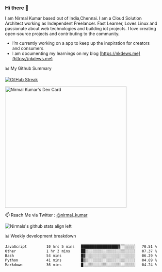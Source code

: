 ### Hi there 👋

 I am Nirmal Kumar based out of India,Chennai. I am a Cloud Solution Architect working as Independent Freelancer. Fast Learner, Loves Linux and passionate about web technologies and building iot projects. I love creating open-source projects and contributing to the community.

- I’m currently working on a app to keep up the inspiration for creators and consumers.
- I am documenting my learnings on my blog [https://nkdews.me](https://nkdews.me)


📊 My Github Summary

[![GitHub Streak](https://github-readme-streak-stats.herokuapp.com?user=nk-gears&theme=dark&hide_border=true&date_format=M%20j%5B%2C%20Y%5D)](https://git.io/streak-stats)

<a href="https://app.daily.dev/nirmal_kumar"><img src="https://api.daily.dev/devcards/a16cfcf02d384b16b41de71ce4d1d811.png?r=8ve" width="400" alt="Nirmal Kumar's Dev Card"/></a>

📫 Reach Me via  Twitter : [@nirmal_kumar](https://twitter.com/nirmal_kumar)

![Nirmals's github stats align left](https://github-readme-stats.vercel.app/api?username=nk-gears&show_icons=true)


📊 Weekly development breakdown

<!--START_SECTION:waka-->

```txt
JavaScript         10 hrs 5 mins   █████████████████▓░░░░░░░   70.51 %
Other              1 hr 3 mins     ██░░░░░░░░░░░░░░░░░░░░░░░   07.37 %
Bash               54 mins         █▓░░░░░░░░░░░░░░░░░░░░░░░   06.29 %
Python             41 mins         █▒░░░░░░░░░░░░░░░░░░░░░░░   04.89 %
Markdown           36 mins         █░░░░░░░░░░░░░░░░░░░░░░░░   04.24 %
```

<!--END_SECTION:waka-->


